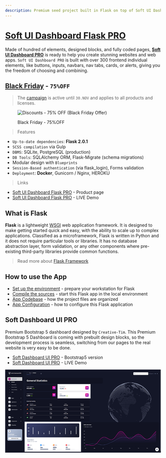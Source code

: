 ```yaml
---
description: Premium seed project built in Flask on top of Soft UI Dashboard (PRO version).
---
```


# [Soft UI Dashboard Flask PRO](https://appseed.us/product/soft-ui-dashboard-pro/flask/)

Made of hundred of elements, designed blocks, and fully coded pages, [**Soft UI Dashboard PRO**](https://appseed.us/product/flask-soft-ui-dashboard-pro) is ready to help you create stunning websites and web apps. `Soft UI Dashboard PRO` is built with over 300 frontend individual elements, like buttons, inputs, navbars, nav tabs, cards, or alerts, giving you the freedom of choosing and combining.


## [Black Friday](https://appseed.us/discounts/) - `75%OFF`

> The [campaign](https://appseed.us/discounts/)  is active until `30.NOV` and applies to all products and licenses.

<figure><img src="https://user-images.githubusercontent.com/51070104/202682043-511f672d-76a2-404c-9601-ce4b77825454.jpg" alt="Discounts - 75% OFF (Black Friday Offer)"><figcaption><p>Black Friday - 75%OFF </p></figcaption></figure>


> Features

* `Up-to-date dependencies`: **Flask 2.0.1**
* `SCSS compilation` via Gulp
* `DBMS`: SQLite, PostgreSQL (production)
* `DB Tools`: SQLAlchemy ORM, Flask-Migrate (schema migrations)
* Modular design with `Blueprints`
* `Session-Based authentication` (via flask\_login), Forms validation
* `Deployment`: **Docker**, Gunicorn / Nginx, HEROKU

> Links

* [Soft UI Dashboard Flask PRO](https://appseed.us/product/soft-ui-dashboard-pro/flask/) - Product page
* [Soft UI Dashboard Flask PRO](https://flask-soft-ui-dashboard-pro.appseed-srv1.com/) - LIVE Demo


## What is Flask

**Flask** is a lightweight [WSGI](../../content/what-is/wsgi.md) web application framework. It is designed to make getting started quick and easy, with the ability to scale up to complex applications. Classified as a microframework, Flask is written in Python and it does not require particular tools or libraries. It has no database abstraction layer, form validation, or any other components where pre-existing third-party libraries provide common functions.

> Read more about [Flask Framework](../../content/what-is/flask.md)


## How to use the App

* [Set up the environment](../../boilerplate-code/flask-dashboard.md#environment) - prepare your workstation for Flask
* [Compile the sources](../../boilerplate-code/flask-dashboard.md#build-the-app) - start this Flask app in the local environment
* [App Codebase](../../boilerplate-code/flask-dashboard.md#app-codebase-simplified) - how the project files are organized
* [App Configuration](../../boilerplate-code/flask-dashboard.md#app-configuration) - how to configure this Flask application


## Soft Dashboard UI PRO

Premium Bootstrap 5 dashboard designed by `Creative-Tim`.  This Premium Bootstrap 5 Dashboard is coming with prebuilt design blocks, so the development process is seamless, switching from our pages to the real website is very easy to be done.

* [Soft Dashboard UI PRO](https://www.creative-tim.com/product/soft-ui-dashboard-pro?AFFILIATE=128200) - Bootstrap5 version
* [Soft Dashboard UI PRO](https://demos.creative-tim.com/soft-ui-dashboard-pro/pages/dashboards/default.html?AFFILIATE=128200) - LIVE Demo

![Soft Soft Dashboard - Flask Version](../../.gitbook/assets/soft-ui-dashboard-pro-screen-xs.png)
